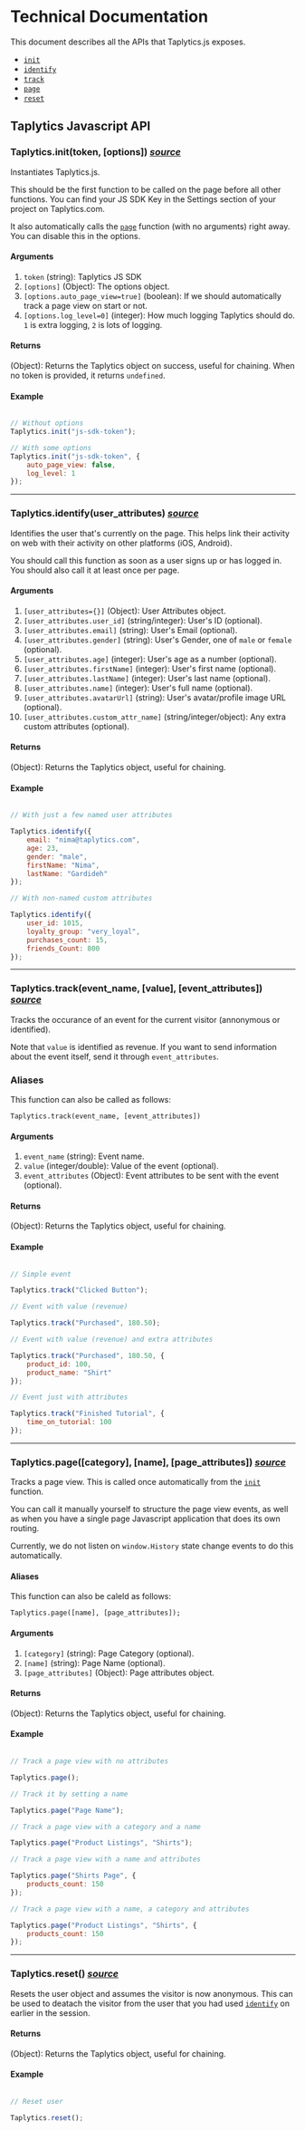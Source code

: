 # Technical Documentation

This document describes all the APIs that Taplytics.js exposes. 


- [`init`](#taplyticsinittoken-options-source)
- [`identify`](#taplyticsidentifyuser_attributes-source)
- [`track`](#taplyticstrackevent_name-value-event_attributes-source)
- [`page`](#taplyticspagecategory-name-page_attributes-source)
- [`reset`](#taplyticsreset-source)

## Taplytics Javascript API

### Taplytics.init(token, [options]) [*source*](/app/functions/init.js)

Instantiates Taplytics.js.

This should be the first function to be called on the page before all other functions. You can find your JS SDK Key in the Settings section of your project on Taplytics.com. 

It also automatically calls the [`page`](#taplyticspagecategory-name-page_attributes-source) function (with no arguments) right away. You can disable this in the options.


#### Arguments

1. `token` (string): Taplytics JS SDK
2. `[options]` (Object): The options object.
3. `[options.auto_page_view=true]` (boolean): If we should automatically track a page view on start or not.
4. `[options.log_level=0]` (integer): How much logging Taplytics should do. `1` is extra logging, `2` is lots of logging.


#### Returns

(Object): Returns the Taplytics object on success, useful for chaining. When no token is provided, it returns `undefined`.


#### Example

```javascript

// Without options
Taplytics.init("js-sdk-token");

// With some options
Taplytics.init("js-sdk-token", {
    auto_page_view: false,
    log_level: 1
});

```

---
### Taplytics.identify(user_attributes) [*source*](/app/functions/identify.js)

Identifies the user that's currently on the page. This helps link their activity on web with their activity on other platforms (iOS, Android).

You should call this function as soon as a user signs up or has logged in. You should also call it at least once per page.


#### Arguments
1. `[user_attributes={}]` (Object): User Attributes object.
2. `[user_attributes.user_id]` (string/integer): User's ID (optional).
3. `[user_attributes.email]` (string): User's Email (optional).
4. `[user_attributes.gender]` (string): User's Gender, one of `male` or `female` (optional).
5. `[user_attributes.age]` (integer): User's age as a number (optional).
6. `[user_attributes.firstName]` (integer): User's first name (optional).
7. `[user_attributes.lastName]` (integer): User's last name (optional).
8. `[user_attributes.name]` (integer): User's full name (optional).
9. `[user_attributes.avatarUrl]` (string): User's avatar/profile image URL (optional).
10. `[user_attributes.custom_attr_name]` (string/integer/object): Any extra custom attributes (optional).

#### Returns

(Object): Returns the Taplytics object, useful for chaining.

#### Example

```javascript

// With just a few named user attributes

Taplytics.identify({
    email: "nima@taplytics.com",
    age: 23,
    gender: "male",
    firstName: "Nima",
    lastName: "Gardideh"
});

// With non-named custom attributes

Taplytics.identify({
    user_id: 1015,
    loyalty_group: "very_loyal",
    purchases_count: 15,
    friends_Count: 800
});

```

---
### Taplytics.track(event_name, [value], [event_attributes]) [*source*](/app/functions/track.js)

Tracks the occurance of an event for the current visitor (annonymous or identified). 

Note that `value` is identified as revenue. If you want to send information about the event itself, send it through `event_attributes`.

### Aliases

This function can also be called as follows:

`Taplytics.track(event_name, [event_attributes])`

#### Arguments

1. `event_name` (string): Event name.
2. `value` (integer/double): Value of the event (optional).
3. `event_attributes` (Object): Event attributes to be sent with the event (optional).

#### Returns

(Object): Returns the Taplytics object, useful for chaining.

#### Example

```javascript

// Simple event

Taplytics.track("Clicked Button");

// Event with value (revenue)

Taplytics.track("Purchased", 180.50);

// Event with value (revenue) and extra attributes

Taplytics.track("Purchased", 180.50, {
    product_id: 100,
    product_name: "Shirt"
});

// Event just with attributes

Taplytics.track("Finished Tutorial", {
    time_on_tutorial: 100
});
```


---
### Taplytics.page([category], [name], [page_attributes]) [*source*](/app/functions/page.js)

Tracks a page view. This is called once automatically from the [`init`](#taplyticsinittoken-options-source) function.

You can call it manually yourself to structure the page view events, as well as when you have a single page Javascript application that does its own routing.

Currently, we do not listen on `window.History` state change events to do this automatically.

#### Aliases

This function can also be caleld as follows:

`Taplytics.page([name], [page_attributes]);`

#### Arguments

1. `[category]` (string): Page Category (optional).
2. `[name]` (string): Page Name (optional).
3. `[page_attributes]` (Object): Page attributes object.

#### Returns

(Object): Returns the Taplytics object, useful for chaining.

#### Example

```javascript

// Track a page view with no attributes

Taplytics.page();

// Track it by setting a name

Taplytics.page("Page Name");

// Track a page view with a category and a name

Taplytics.page("Product Listings", "Shirts");

// Track a page view with a name and attributes

Taplytics.page("Shirts Page", {
    products_count: 150
});

// Track a page view with a name, a category and attributes

Taplytics.page("Product Listings", "Shirts", {
    products_count: 150
});

```

---
### Taplytics.reset() [*source*](/app/functions/reset.js)

Resets the user object and assumes the visitor is now anonymous. This can be used to deatach the visitor from the user that you had used [`identify`](#taplyticsidentifyuser_attributes-source) on earlier in the session.


#### Returns

(Object): Returns the Taplytics object, useful for chaining.

#### Example

```javascript

// Reset user

Taplytics.reset();

```
